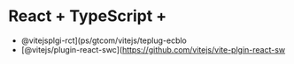 # React + TypeScript + 

- @vitejsplgi-rct](ps/gtcom/vitejs/teplug-ecblo
- [@vitejs/plugin-react-swc](https://github.com/vitejs/vite-plgin-react-sw
